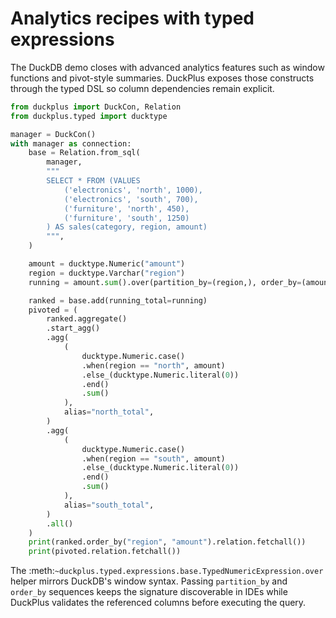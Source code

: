 # Analytics recipes with typed expressions

The DuckDB demo closes with advanced analytics features such as window functions
and pivot-style summaries. DuckPlus exposes those constructs through the typed
DSL so column dependencies remain explicit.

```python
from duckplus import DuckCon, Relation
from duckplus.typed import ducktype

manager = DuckCon()
with manager as connection:
    base = Relation.from_sql(
        manager,
        """
        SELECT * FROM (VALUES
            ('electronics', 'north', 1000),
            ('electronics', 'south', 700),
            ('furniture', 'north', 450),
            ('furniture', 'south', 1250)
        ) AS sales(category, region, amount)
        """,
    )

    amount = ducktype.Numeric("amount")
    region = ducktype.Varchar("region")
    running = amount.sum().over(partition_by=(region,), order_by=(amount.desc(),))

    ranked = base.add(running_total=running)
    pivoted = (
        ranked.aggregate()
        .start_agg()
        .agg(
            (
                ducktype.Numeric.case()
                .when(region == "north", amount)
                .else_(ducktype.Numeric.literal(0))
                .end()
                .sum()
            ),
            alias="north_total",
        )
        .agg(
            (
                ducktype.Numeric.case()
                .when(region == "south", amount)
                .else_(ducktype.Numeric.literal(0))
                .end()
                .sum()
            ),
            alias="south_total",
        )
        .all()
    )
    print(ranked.order_by("region", "amount").relation.fetchall())
    print(pivoted.relation.fetchall())
```

The :meth:`~duckplus.typed.expressions.base.TypedNumericExpression.over`
helper mirrors DuckDB's window syntax. Passing ``partition_by`` and ``order_by``
sequences keeps the signature discoverable in IDEs while DuckPlus validates the
referenced columns before executing the query.
